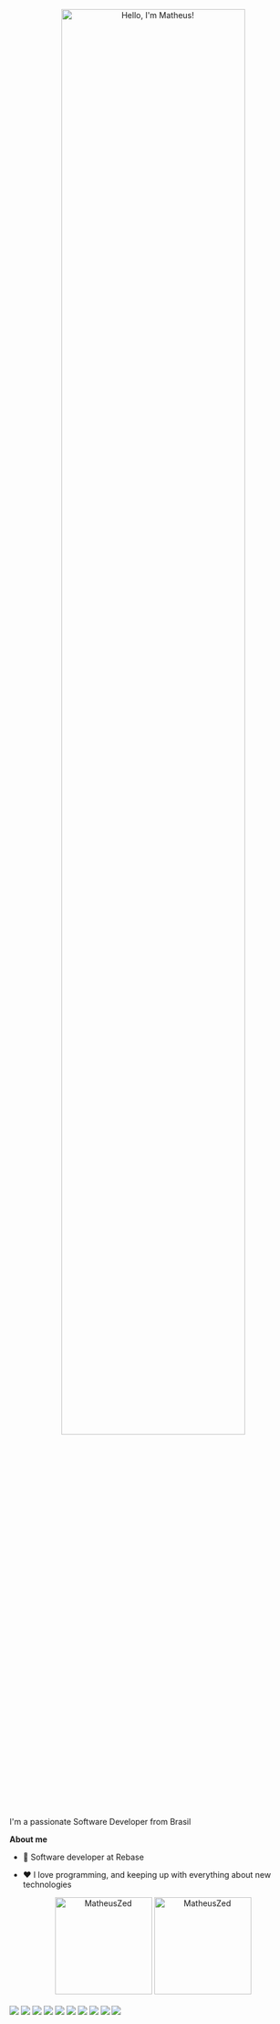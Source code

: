 <p align="center">
  <img width="80%" alt="Hello, I'm Matheus!" src="./assets/gh-readme-header.png" />
</p>

<br />

I'm a passionate Software Developer from Brasil

**About me**

- 💼 Software developer at Rebase

- ❤️ I love programming, and keeping up with everything about new technologies

<div align="center">
  <img style="height:170px" alt="MatheusZed" src="https://github-readme-streak-stats.herokuapp.com?user=MatheusZed&theme=dark&date_format=M%20j%5B%2C%20Y%5D" />

  <img style="height:170px" alt=MatheusZed src="https://github-readme-stats.vercel.app/api?username=MatheusZed&theme=dark&show_icons=true&title_color=d1830f&border_radius=3" />
</div>

<br />

<div>
  <img src="https://img.shields.io/badge/Ruby-CC342D?style=for-the-badge&logo=ruby&logoColor=white" />
  <img src="https://img.shields.io/badge/react-%2320232a.svg?style=for-the-badge&logo=react&logoColor=%2361DAFB" />
  <img src="https://img.shields.io/badge/tailwindcss-%2338B2AC.svg?style=for-the-badge&logo=tailwind-css&logoColor=white" />
  <img src="https://img.shields.io/badge/Bootstrap-563D7C?style=for-the-badge&logo=bootstrap&logoColor=white" />
  <img src="https://img.shields.io/badge/HTML5-E34F26?style=for-the-badge&logo=html5&logoColor=white" />
  <img src="https://img.shields.io/badge/CSS3-1572B6?style=for-the-badge&logo=css3&logoColor=white" />
  <img src="https://img.shields.io/badge/JavaScript-323330?style=for-the-badge&logo=javascript&logoColor=F7DF1E" />
  <img src="https://img.shields.io/badge/Vue.js-35495E?style=for-the-badge&logo=vue.js&logoColor=4FC08D" />
  <img src="https://img.shields.io/badge/PostgreSQL-316192?style=for-the-badge&logo=postgresql&logoColor=white" />
  <img src="https://img.shields.io/badge/Ubuntu-E95420?style=for-the-badge&logo=ubuntu&logoColor=white" />
</div
